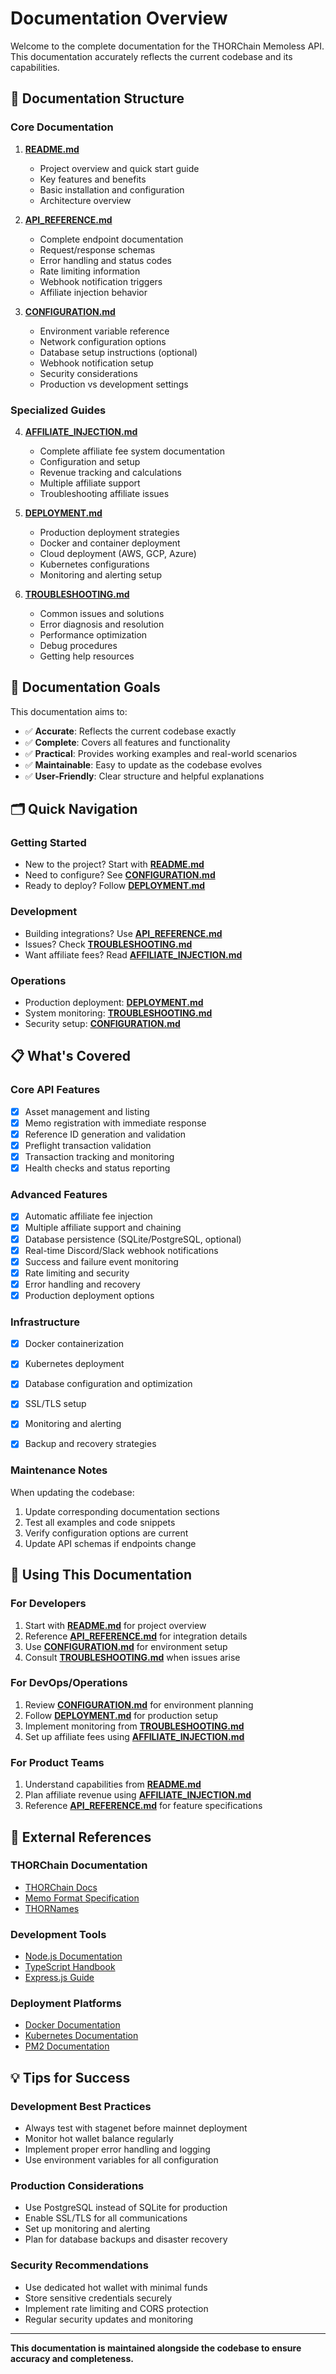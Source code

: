 # Documentation Overview

Welcome to the complete documentation for the THORChain Memoless API. This documentation accurately reflects the current codebase and its capabilities.

## 📁 Documentation Structure

### Core Documentation

1. **[README.md](./README.md)** 
   - Project overview and quick start guide
   - Key features and benefits
   - Basic installation and configuration
   - Architecture overview

2. **[API_REFERENCE.md](./API_REFERENCE.md)**
   - Complete endpoint documentation
   - Request/response schemas
   - Error handling and status codes
   - Rate limiting information
   - Webhook notification triggers
   - Affiliate injection behavior

3. **[CONFIGURATION.md](./CONFIGURATION.md)**
   - Environment variable reference
   - Network configuration options
   - Database setup instructions (optional)
   - Webhook notification setup
   - Security considerations
   - Production vs development settings

### Specialized Guides

4. **[AFFILIATE_INJECTION.md](./AFFILIATE_INJECTION.md)**
   - Complete affiliate fee system documentation
   - Configuration and setup
   - Revenue tracking and calculations
   - Multiple affiliate support
   - Troubleshooting affiliate issues

5. **[DEPLOYMENT.md](./DEPLOYMENT.md)**
   - Production deployment strategies
   - Docker and container deployment
   - Cloud deployment (AWS, GCP, Azure)
   - Kubernetes configurations
   - Monitoring and alerting setup

6. **[TROUBLESHOOTING.md](./TROUBLESHOOTING.md)**
   - Common issues and solutions
   - Error diagnosis and resolution
   - Performance optimization
   - Debug procedures
   - Getting help resources

## 🎯 Documentation Goals

This documentation aims to:

- ✅ **Accurate**: Reflects the current codebase exactly
- ✅ **Complete**: Covers all features and functionality
- ✅ **Practical**: Provides working examples and real-world scenarios
- ✅ **Maintainable**: Easy to update as the codebase evolves
- ✅ **User-Friendly**: Clear structure and helpful explanations

## 🗂️ Quick Navigation

### Getting Started
- New to the project? Start with **[README.md](./README.md)**
- Need to configure? See **[CONFIGURATION.md](./CONFIGURATION.md)**
- Ready to deploy? Follow **[DEPLOYMENT.md](./DEPLOYMENT.md)**

### Development
- Building integrations? Use **[API_REFERENCE.md](./API_REFERENCE.md)**
- Issues? Check **[TROUBLESHOOTING.md](./TROUBLESHOOTING.md)**
- Want affiliate fees? Read **[AFFILIATE_INJECTION.md](./AFFILIATE_INJECTION.md)**

### Operations
- Production deployment: **[DEPLOYMENT.md](./DEPLOYMENT.md)**
- System monitoring: **[TROUBLESHOOTING.md](./TROUBLESHOOTING.md)**
- Security setup: **[CONFIGURATION.md](./CONFIGURATION.md)**

## 📋 What's Covered

### Core API Features
- [x] Asset management and listing
- [x] Memo registration with immediate response
- [x] Reference ID generation and validation
- [x] Preflight transaction validation
- [x] Transaction tracking and monitoring
- [x] Health checks and status reporting

### Advanced Features
- [x] Automatic affiliate fee injection
- [x] Multiple affiliate support and chaining
- [x] Database persistence (SQLite/PostgreSQL, optional)
- [x] Real-time Discord/Slack webhook notifications
- [x] Success and failure event monitoring
- [x] Rate limiting and security
- [x] Error handling and recovery
- [x] Production deployment options

### Infrastructure
- [x] Docker containerization
- [x] Kubernetes deployment
- [x] Database configuration and optimization
- [x] SSL/TLS setup
- [x] Monitoring and alerting
- [x] Backup and recovery strategies


### Maintenance Notes
When updating the codebase:
1. Update corresponding documentation sections
2. Test all examples and code snippets
3. Verify configuration options are current
4. Update API schemas if endpoints change

## 🚀 Using This Documentation

### For Developers
1. Start with **[README.md](./README.md)** for project overview
2. Reference **[API_REFERENCE.md](./API_REFERENCE.md)** for integration details
3. Use **[CONFIGURATION.md](./CONFIGURATION.md)** for environment setup
4. Consult **[TROUBLESHOOTING.md](./TROUBLESHOOTING.md)** when issues arise

### For DevOps/Operations
1. Review **[CONFIGURATION.md](./CONFIGURATION.md)** for environment planning
2. Follow **[DEPLOYMENT.md](./DEPLOYMENT.md)** for production setup
3. Implement monitoring from **[TROUBLESHOOTING.md](./TROUBLESHOOTING.md)**
4. Set up affiliate fees using **[AFFILIATE_INJECTION.md](./AFFILIATE_INJECTION.md)**

### For Product Teams
1. Understand capabilities from **[README.md](./README.md)**
2. Plan affiliate revenue using **[AFFILIATE_INJECTION.md](./AFFILIATE_INJECTION.md)**
3. Reference **[API_REFERENCE.md](./API_REFERENCE.md)** for feature specifications

## 🔗 External References

### THORChain Documentation
- [THORChain Docs](https://docs.thorchain.org/)
- [Memo Format Specification](https://docs.thorchain.org/concepts/memos)
- [THORNames](https://docs.thorchain.org/concepts/thornames)

### Development Tools
- [Node.js Documentation](https://nodejs.org/docs/)
- [TypeScript Handbook](https://www.typescriptlang.org/docs/)
- [Express.js Guide](https://expressjs.com/en/guide/routing.html)

### Deployment Platforms
- [Docker Documentation](https://docs.docker.com/)
- [Kubernetes Documentation](https://kubernetes.io/docs/)
- [PM2 Documentation](https://pm2.keymetrics.io/docs/)

## 💡 Tips for Success

### Development Best Practices
- Always test with stagenet before mainnet deployment
- Monitor hot wallet balance regularly
- Implement proper error handling and logging
- Use environment variables for all configuration

### Production Considerations
- Use PostgreSQL instead of SQLite for production
- Enable SSL/TLS for all communications
- Set up monitoring and alerting
- Plan for database backups and disaster recovery

### Security Recommendations
- Use dedicated hot wallet with minimal funds
- Store sensitive credentials securely
- Implement rate limiting and CORS protection
- Regular security updates and monitoring

---

**This documentation is maintained alongside the codebase to ensure accuracy and completeness.**